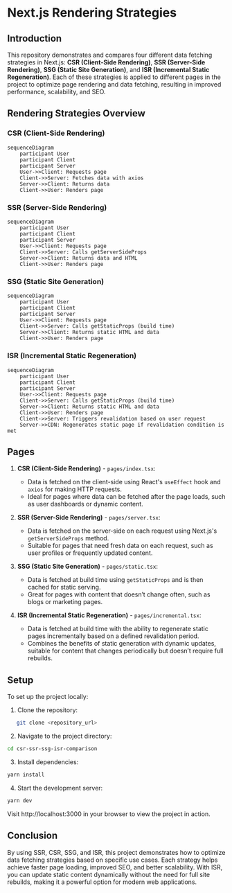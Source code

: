 # Next.js Rendering Strategies

## Introduction

This repository demonstrates and compares four different data fetching strategies in Next.js: **CSR (Client-Side Rendering)**, **SSR (Server-Side Rendering)**, **SSG (Static Site Generation)**, and **ISR (Incremental Static Regeneration)**. Each of these strategies is applied to different pages in the project to optimize page rendering and data fetching, resulting in improved performance, scalability, and SEO.

## Rendering Strategies Overview

### CSR (Client-Side Rendering)

```mermaid
sequenceDiagram
    participant User
    participant Client
    participant Server
    User->>Client: Requests page
    Client->>Server: Fetches data with axios
    Server->>Client: Returns data
    Client->>User: Renders page
```

### SSR (Server-Side Rendering)

```mermaid
sequenceDiagram
    participant User
    participant Client
    participant Server
    User->>Client: Requests page
    Client->>Server: Calls getServerSideProps
    Server->>Client: Returns data and HTML
    Client->>User: Renders page
```

### SSG (Static Site Generation)

```mermaid
sequenceDiagram
    participant User
    participant Client
    participant Server
    User->>Client: Requests page
    Client->>Server: Calls getStaticProps (build time)
    Server->>Client: Returns static HTML and data
    Client->>User: Renders page

```

### ISR (Incremental Static Regeneration)

```mermaid
sequenceDiagram
    participant User
    participant Client
    participant Server
    User->>Client: Requests page
    Client->>Server: Calls getStaticProps (build time)
    Server->>Client: Returns static HTML and data
    Client->>User: Renders page
    Client->>Server: Triggers revalidation based on user request
    Server->>CDN: Regenerates static page if revalidation condition is met
```

## Pages

1. **CSR (Client-Side Rendering)** - `pages/index.tsx`:

    - Data is fetched on the client-side using React's `useEffect` hook and `axios` for making HTTP requests.
    - Ideal for pages where data can be fetched after the page loads, such as user dashboards or dynamic content.

2. **SSR (Server-Side Rendering)** - `pages/server.tsx`:

    - Data is fetched on the server-side on each request using Next.js's `getServerSideProps` method.
    - Suitable for pages that need fresh data on each request, such as user profiles or frequently updated content.

3. **SSG (Static Site Generation)** - `pages/static.tsx`:

    - Data is fetched at build time using `getStaticProps` and is then cached for static serving.
    - Great for pages with content that doesn’t change often, such as blogs or marketing pages.

4. **ISR (Incremental Static Regeneration)** - `pages/incremental.tsx`:
    - Data is fetched at build time with the ability to regenerate static pages incrementally based on a defined revalidation period.
    - Combines the benefits of static generation with dynamic updates, suitable for content that changes periodically but doesn’t require full rebuilds.

## Setup

To set up the project locally:

1. Clone the repository:

```bash
   git clone <repository_url>
```

2. Navigate to the project directory:

```bash
cd csr-ssr-ssg-isr-comparison
```

3. Install dependencies:

```bash
yarn install
```

4. Start the development server:

```bash
yarn dev
```

Visit http://localhost:3000 in your browser to view the project in action.

## Conclusion

By using SSR, CSR, SSG, and ISR, this project demonstrates how to optimize data fetching strategies based on specific use cases. Each strategy helps achieve faster page loading, improved SEO, and better scalability. With ISR, you can update static content dynamically without the need for full site rebuilds, making it a powerful option for modern web applications.
